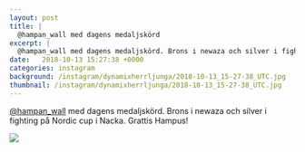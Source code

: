 ```yaml
---
layout: post
title: |
  @hampan_wall med dagens medaljskörd
excerpt: |
  @hampan_wall med dagens medaljskörd. Brons i newaza och silver i fighting på Nordic cup i Nacka. Grattis Hampus!
date:   2018-10-13 15:27:38 +0000
categories: instagram
background: /instagram/dynamixherrljunga/2018-10-13_15-27-38_UTC.jpg
thumbnail: /instagram/dynamixherrljunga/2018-10-13_15-27-38_UTC.jpg
---
```

[@hampan_wall](https://www.instagram.com/hampan_wall/) med dagens medaljskörd. Brons i newaza och silver i fighting på Nordic cup i Nacka. Grattis Hampus!



<img src='/www-dynamix-herrljunga/instagram/dynamixherrljunga/2018-10-13_15-27-38_UTC.jpg' class='img-fluid' />
